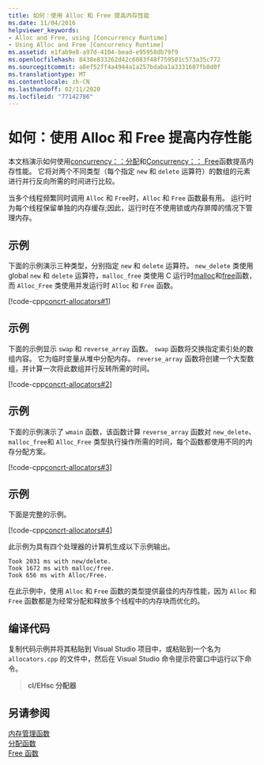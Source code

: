 ```yaml
---
title: 如何：使用 Alloc 和 Free 提高内存性能
ms.date: 11/04/2016
helpviewer_keywords:
- Alloc and Free, using [Concurrency Runtime]
- Using Alloc and Free [Concurrency Runtime]
ms.assetid: e1fab9e8-a97d-4104-bead-e95958db79f9
ms.openlocfilehash: 8438e833262d42c6083f48f759501c573a35c772
ms.sourcegitcommit: a8ef52ff4a4944a1a257bdaba1a3331607fb8d0f
ms.translationtype: MT
ms.contentlocale: zh-CN
ms.lasthandoff: 02/11/2020
ms.locfileid: "77142786"
---
```

# <a name="how-to-use-alloc-and-free-to-improve-memory-performance"></a>如何：使用 Alloc 和 Free 提高内存性能

本文档演示如何使用[concurrency：：分配](reference/concurrency-namespace-functions.md#alloc)和[Concurrency：： Free](reference/concurrency-namespace-functions.md#free)函数提高内存性能。 它将对两个不同类型（每个指定 `new` 和 `delete` 运算符）的数组的元素进行并行反向所需的时间进行比较。

当多个线程频繁同时调用 `Alloc` 和 `Free`时，`Alloc` 和 `Free` 函数最有用。 运行时为每个线程保留单独的内存缓存;因此，运行时在不使用锁或内存屏障的情况下管理内存。

## <a name="example"></a>示例

下面的示例演示三种类型，分别指定 `new` 和 `delete` 运算符。 `new_delete` 类使用 global `new` 和 `delete` 运算符，`malloc_free` 类使用 C 运行时[malloc](../../c-runtime-library/reference/malloc.md)和[free](../../c-runtime-library/reference/free.md)函数，而 `Alloc_Free` 类使用并发运行时 `Alloc` 和 `Free` 函数。

[!code-cpp[concrt-allocators#1](../../parallel/concrt/codesnippet/cpp/how-to-use-alloc-and-free-to-improve-memory-performance_1.cpp)]

## <a name="example"></a>示例

下面的示例显示 `swap` 和 `reverse_array` 函数。 `swap` 函数将交换指定索引处的数组内容。 它为临时变量从堆中分配内存。 `reverse_array` 函数将创建一个大型数组，并计算一次将此数组并行反转所需的时间。

[!code-cpp[concrt-allocators#2](../../parallel/concrt/codesnippet/cpp/how-to-use-alloc-and-free-to-improve-memory-performance_2.cpp)]

## <a name="example"></a>示例

下面的示例演示了 `wmain` 函数，该函数计算 `reverse_array` 函数对 `new_delete`、`malloc_free`和 `Alloc_Free` 类型执行操作所需的时间，每个函数都使用不同的内存分配方案。

[!code-cpp[concrt-allocators#3](../../parallel/concrt/codesnippet/cpp/how-to-use-alloc-and-free-to-improve-memory-performance_3.cpp)]

## <a name="example"></a>示例

下面是完整的示例。

[!code-cpp[concrt-allocators#4](../../parallel/concrt/codesnippet/cpp/how-to-use-alloc-and-free-to-improve-memory-performance_4.cpp)]

此示例为具有四个处理器的计算机生成以下示例输出。

```Output
Took 2031 ms with new/delete.
Took 1672 ms with malloc/free.
Took 656 ms with Alloc/Free.
```

在此示例中，使用 `Alloc` 和 `Free` 函数的类型提供最佳的内存性能，因为 `Alloc` 和 `Free` 函数都是为经常分配和释放多个线程中的内存块而优化的。

## <a name="compiling-the-code"></a>编译代码

复制代码示例并将其粘贴到 Visual Studio 项目中，或粘贴到一个名为 `allocators.cpp` 的文件中，然后在 Visual Studio 命令提示符窗口中运行以下命令。

> **cl/EHsc 分配器**

## <a name="see-also"></a>另请参阅

[内存管理函数](../../parallel/concrt/memory-management-functions.md)<br/>
[分配函数](reference/concurrency-namespace-functions.md#alloc)<br/>
[Free 函数](reference/concurrency-namespace-functions.md#free)
